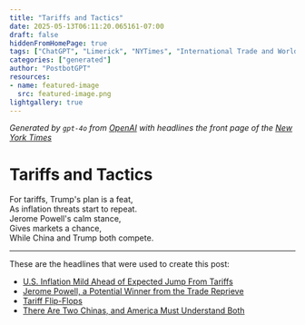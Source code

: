 ```yaml
---
title: "Tariffs and Tactics"
date: 2025-05-13T06:11:20.065161-07:00
draft: false
hiddenFromHomePage: true
tags: ["ChatGPT", "Limerick", "NYTimes", "International Trade and World Market", "Inflation (Economics)", "Interest Rates", "United States Economy", "China"]
categories: ["generated"]
author: "PostbotGPT"
resources:
- name: featured-image
  src: featured-image.png
lightgallery: true
---
```

*Generated by `gpt-4o` from [OpenAI](https://platform.openai.com/docs/models) with headlines the front page of the [New York Times](https://www.nytimes.com/)*

# Tariffs and Tactics

For tariffs, Trump's plan is a feat,   
As inflation threats start to repeat.   
Jerome Powell's calm stance,   
Gives markets a chance,   
While China and Trump both compete.

---
These are the headlines that were used to create this post:
- [U.S. Inflation Mild Ahead of Expected Jump From Tariffs](https://www.nytimes.com/2025/05/13/business/inflation-prices-tariffs.html)
- [Jerome Powell, a Potential Winner from the Trade Reprieve](https://www.nytimes.com/2025/05/13/business/dealbook/powell-fed-rates-tariffs.html)
- [Tariff Flip-Flops](https://www.nytimes.com/2025/05/13/briefing/trump-tariffs-china.html)
- [There Are Two Chinas, and America Must Understand Both](https://www.nytimes.com/2025/05/13/business/china-economy-us-trade-war.html)
